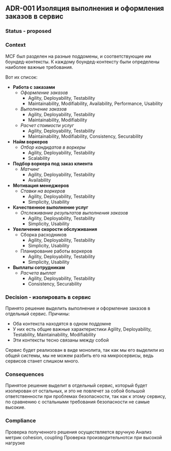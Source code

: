## ADR-001 Изоляция выполнения и оформления заказов в сервис

### Status - proposed

### Context
MCF был разделен на разные поддомены, и соответствующие им боундед-контексты.
К каждому боундед-контексту были определены наиболее важные требования.

Вот их список:
- **Работа с заказами**
  - *Оформление заказов*
    - Agility, Deployability, Testability
    - Maintainability, Modifiability, Availability, Performance, Usability
  - *Выполнение заказов*
    - Agility, Deployability, Testability
    - Maintainability, Modifiability
  - *Расчет стоимости услуг*
    - Agility, Deployability, Testability
    - Maintainability, Modifiability, Consistency, Securability
- **Найм воркеров**
  - *Отбор кандидатов в воркеры*
    - Agility, Deployability, Testability
    - Scalability
- **Подбор воркера под заказ клиента**
  - *Матчинг*
    - Agility, Deployability, Testability
    - Availability
- **Мотивация менеджеров**
  - *Ставки на воркеров*
    - Agility, Deployability, Testability
    - Simplicity, Usability
- **Качественное выполнение услуг**
  - *Отслеживание результатов выполнения заказов*
    - Agility, Deployability, Testability
    - Simplicity, Usability
- **Увеличение скорости обслуживания**
  - Сборка расходников
    - Agility, Deployability, Testability
    - Simplicity, Usability
  - Планирование работы воркеров
    - Agility, Deployability, Testability
    - Simplicity, Usability
- **Выплаты сотрудникам**
  - *Расчета выплат*
    - Agility, Deployability, Testability
    - Consistency, Securability


### Decision - изолировать в сервис
Принято решение выделить выполнение и оформление заказов в отдельный сервис.
Причины:
- Оба контекста находятся в одном поддомне
- У них есть общие важные характеристики Agility, Deployability, Testability, Maintainability, Modifiability
- Эти контексты тесно связаны между собой

Сервис будет реализован в виде монолита, так как мы его выделили из общей системы, мы не можем разбить его на микросервисы, ведь сервисов станет слишком много.

### Consequences
Принятое решение выделит в отдельный сервис, который будет изолирован от остальных, и это не повлечет за собой большой ответственности при проблемах безопасности, так как к этому сервису, по сравнению с остальными требования безопасности не самые высокие.

### Сompliance
Проверка полученного решения осуществляется вручную
Анализ метрик cohesion, coupling
Проверка производительнотси при высокой нагрузке
